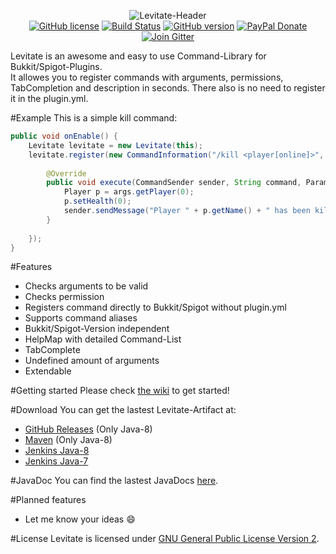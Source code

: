 <p align="center">
  <img src="http://media.ketrwu.de/levitate-header-2.png" alt="Levitate-Header">
  <br />
  <a href="https://raw.githubusercontent.com/KennethWussmann/Levitate/master/LICENSE"><img src="https://img.shields.io/badge/license-GPLv2-blue.svg" alt="GitHub license"></a>
  <a href="https://travis-ci.org/KennethWussmann/Levitate"><img src="https://travis-ci.org/KennethWussmann/Levitate.svg?branch=master" alt="Build Status"></a>
  <a href="https://github.com/KennethWussmann/Levitate/releases/latest"><img src="https://badge.fury.io/gh/KennethWussmann%2FLevitate.svg" alt="GitHub version"></a>
  <a href="https://www.paypal.me/ketrwu/0,99usd"><img src="https://img.shields.io/badge/style-USD%200,99-blue.svg?label=PayPal" alt="PayPal Donate"></a>
  <a href="https://gitter.im/KennethWussmann/Levitate"><img src="https://img.shields.io/badge/style-Join%20channel-organge.svg?label=Gitter" alt="Join Gitter"></a>

Levitate is an awesome and easy to use Command-Library for Bukkit/Spigot-Plugins.<br>
It allowes you to register commands with arguments, permissions, TabCompletion and description in seconds. There also is no need to register it in the plugin.yml.
</p>

#Example
This is a simple kill command:
```Java
public void onEnable() {
	Levitate levitate = new Levitate(this);
	levitate.register(new CommandInformation("/kill <player[online]>", "kill.player", "Kill a player"), new CommandHandler() {
				
		@Override
		public void execute(CommandSender sender, String command, ParameterSet args) {
			Player p = args.getPlayer(0);
			p.setHealth(0);
			sender.sendMessage("Player " + p.getName() + " has been killed!");
		}
				
	});
}
```

#Features
* Checks arguments to be valid
* Checks permission
* Registers command directly to Bukkit/Spigot without plugin.yml
* Supports command aliases
* Bukkit/Spigot-Version independent
* HelpMap with detailed Command-List
* TabComplete
* Undefined amount of arguments
* Extendable

#Getting started
Please check [the wiki](https://github.com/KennethWussmann/Levitate/wiki) to get started!

#Download
You can get the lastest Levitate-Artifact at:
* [GitHub Releases](https://github.com/KennethWussmann/Levitate/releases/latest) (Only Java-8)
* [Maven](https://github.com/KennethWussmann/Levitate/wiki/1.-Getting-started#maven) (Only Java-8)
* [Jenkins Java-8](http://ci.ketrwu.de/job/Levitate-Java-8/lastSuccessfulBuild/)
* [Jenkins Java-7](http://ci.ketrwu.de/job/Levitate-Java-7/lastSuccessfulBuild/)

#JavaDoc
You can find the lastest JavaDocs [here](http://ci.ketrwu.de/job/Levitate-Java-8/javadoc/).

#Planned features
* Let me know your ideas :smile:

#License
Levitate is licensed under [GNU General Public License Version 2](https://github.com/KennethWussmann/Levitate/blob/master/LICENSE).
